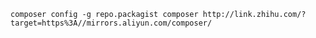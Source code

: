 
    composer config -g repo.packagist composer http://link.zhihu.com/?target=https%3A//mirrors.aliyun.com/composer/